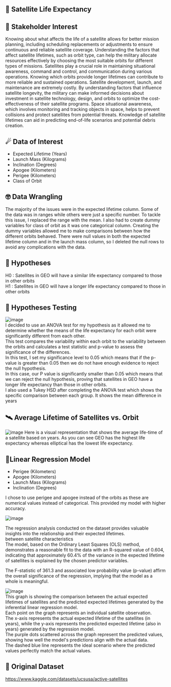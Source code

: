 ## 🌌 Satellite Life Expectancy 

## 💼 Stakeholder Interest
Knowing about what affects the life of a satellite allows for better mission planning, including scheduling replacements or adjustments to ensure continuous and reliable satellite coverage.
Understanding the factors that affect satellite lifetimes, such as orbit type, can help the military allocate resources effectively by choosing the most suitable orbits for different types of missions. 
Satellites play a crucial role in maintaining situational awareness, command and control, and communication during various operations. Knowing which orbits provide longer lifetimes can contribute to more reliable and sustained operations.
Satellite development, launch, and maintenance are extremely costly. By understanding factors that influence satellite longevity, the military can make informed decisions about investment in satellite technology, design, and orbits to optimize the cost-effectiveness of their satellite programs.
Space situational awareness, which involves monitoring and tracking objects in space, helps to prevent collisions and protect satellites from potential threats. Knowledge of satellite lifetimes can aid in predicting end-of-life scenarios and potential debris creation.

## ☄ Data of Interest
- Expected Lifetime (Years)
- Launch Mass (Kilograms)
- Inclination (Degrees)
- Apogee (Kilometers)
- Perigee (Kilometers)
- Class of Orbit

## 🤓 Data Wrangling
The majority of the issues were in the expected lifetime column. Some of the data was in ranges while others were just a specific number. To tackle this issue, I replaced the range with the mean. 
I also had to create dummy variables for class of orbit as it was one categorical column. Creating the dummy variables allowed me to make comparisons between how the different orbits behaved. 
There were null values in both the expected lifetime column and in the launch mass column, so I deleted the null rows to avoid any complications with the data. 

## 🔬 Hypotheses
H0 : Satellites in GEO will have a similar life expectancy compared to those in other orbits                   
H1 : Satellites in GEO will have a longer life expectancy compared to those in other orbits             

## 🧪 Hypotheses Testing
![image](https://github.com/joshlynj/active_satellites/assets/96899068/37143179-f237-4a8a-ac53-5ca8cce17e71)           
I decided to use an ANOVA test for my hypothesis as it allowed me to determine whether the means of the life expectancy for each orbit were significantly different from each other.        
This test compares the variability within each orbit to the variability between the orbits and calculates a test statistic and p-value to assess the significance of the differences.   
In this test, I set my significance level to 0.05 which means that if the p-value is greater than 0.05 then we do not have enough evidence to reject the null hypothesis.     
In this case, our P value is significantly smaller than 0.05 which means that we can reject the null hypothesis, proving that satellites in GEO have a longer life expectancy than those in other orbits.           
I also used a Tukey HSD after completing the ANOVA test which shows the specific comparison between each group. It shows the mean difference in years 



## 🛰 Average Lifetime of Satellites vs. Orbit
![image](https://github.com/joshlynj/active_satellites/assets/96899068/1165e4f1-807f-4df7-b893-19e58733d54d)
Here is a visual representation that shows the average life-time of a satellite based on years.
As you can see GEO has the highest life expectancy whereas elliptical has the lowest life expectancy. 


## 📡Linear Regression Model
- Perigee (Kilometers) 
- Apogee (Kilometers)
- Launch Mass (Kilograms)
- Inclination (Degrees)

I chose to use perigee and apogee instead of the orbits as these are numerical values instead of categorical. This provided my model with higher accuracy. 

![image](https://github.com/joshlynj/active_satellites/assets/96899068/127bfd18-45cb-456c-8942-46185ae7acb2)

The regression analysis conducted on the dataset provides valuable insights into the relationship and their expected lifetimes.      
between satellite characteristics           
The model, based on the Ordinary Least Squares (OLS) method, demonstrates a reasonable fit to the data with an R-squared value of 0.604, indicating that approximately 60.4% of the variance in the expected lifetime of satellites is explained by the chosen predictor variables.              

The F-statistic of 361.3 and associated low probability value (p-value) affirm the overall significance of the regression, implying that the model as a whole is meaningful.  
        
![image](https://github.com/joshlynj/active_satellites/assets/96899068/9d92057f-ff86-4192-9f89-c549af8cfd3e)          
This graph is showing the comparison between the actual expected lifetimes of satellites and the predicted expected lifetimes generated by the inferential linear regression model.        
Each point on the graph represents an individual satellite observation.          
The x-axis represents the actual expected lifetime of the satellites (in years), while the y-axis represents the predicted expected lifetime (also in years) generated by the regression model.        
The purple dots scattered across the graph represent the predicted values, showing how well the model's predictions align with the actual data.           
The dashed blue line represents the ideal scenario where the predicted values perfectly match the actual values.         

## 🌠 Original Dataset
https://www.kaggle.com/datasets/ucsusa/active-satellites
